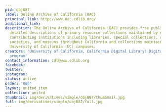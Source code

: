 ```yaml
---
pid: obj087
label: Online Archive of California (OAC)
principal_link: http://www.oac.cdlib.org/
additional_link: 
description: The Online Archive of California (OAC) provides free public access to
  detailed descriptions of primary resource collections maintained by more than 200
  contributing institutions including libraries, special collections, archives, historical
  societies, and museums throughout California and collections maintained by the 10
  University of California (UC) campuses.
creators: 'University of California, California Digital Library: Digital Special Collections
  program'
contact_information: cdl@www.cdlib.org
facebook: 
twitter: 
instagram: 
status: active
order: '086'
layout: united_item
collection: united
thumbnail: img/derivatives/simple/obj087/thumbnail.jpg
full: img/derivatives/simple/obj087/full.jpg
---
```

